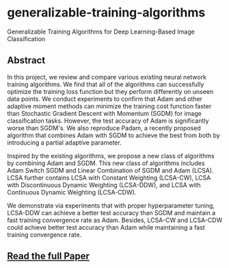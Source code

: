 # generalizable-training-algorithms
Generalizable Training Algorithms for Deep Learning-Based Image Classification

## Abstract
In this project, we review and compare various existing neural network training algorithms. We find that all of the algorithms can successfully optimize the training loss function but they perform differently on unseen data points. We conduct experiments to confirm that Adam and other adaptive moment methods can minimize the training cost function faster than Stochastic Gradient Descent with Momentum (SGDM) for image classification tasks.  However, the test accuracy of Adam is significantly worse than SGDM's. We also reproduce Padam, a recently proposed algorithm that combines Adam with SGDM to achieve the best from both by introducing a partial adaptive parameter. 

Inspired by the existing algorithms, we propose a new class of algorithms by combining Adam and SGDM. This new class of algorithms includes Adam Switch SGDM and Linear Combination of SGDM and Adam (LCSA). LCSA further contains LCSA with Constant Weighting (LCSA-CW), LCSA with Discontinuous Dynamic Weighting (LCSA-DDW), and LCSA with Continuous Dynamic Weighting (LCSA-CDW).

We demonstrate via experiments that with proper hyperparameter tuning, LCSA-DDW can achieve a better test accuracy than SGDM and maintain a fast training convergence rate as Adam. Besides, LCSA-CW and LCSA-CDW could achieve better test accuracy than Adam while maintaining a fast training convergence rate. 



## [Read the full Paper](https://docs.google.com/document/d/1Qz9MVAgev6bTuz0uyQkxtq-2g2HMvoOhtkgmMjWvukQ/edit?usp=sharing)
